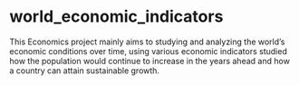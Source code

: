 # world_economic_indicators
This Economics project mainly aims to studying and analyzing the world’s economic conditions over time, using various economic indicators studied how the population would continue to increase in the years ahead and how a country can attain sustainable growth.
